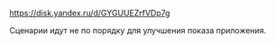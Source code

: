 https://disk.yandex.ru/d/GYGUUEZrfVDp7g

Сценарии идут не по порядку для улучшения показа приложения.
